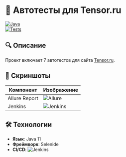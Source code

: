 # 🚀 Автотесты для Tensor.ru  

[![Java](https://img.shields.io/badge/Java-11-red?logo=openjdk)](https://java.com)  
[![Tests](https://img.shields.io/badge/Tests-7_passed-green)](https://github.com/ваш-репозиторий)  

## 🔍 Описание  
Проект включает 7 автотестов для сайта [Tensor.ru](https://tensor.ru).  

## 📸 Скриншоты  
| Компонент       | Изображение                  |  
|----------------|-----------------------------|  
| Allure Report  | ![Allure](images/allure.png) |  
| Jenkins        | ![Jenkins](images/jenkins.png) |  

## 🛠 Технологии  
- **Язык**: Java 11  
- **Фреймворк**: Selenide  
- **CI/CD**: ![Jenkins](https://img.shields.io/badge/Jenkins-D24939?logo=jenkins)  
